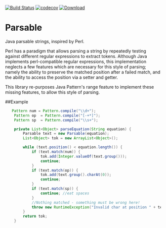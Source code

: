 [![Build Status](https://travis-ci.org/sanbeg/parsable.svg?branch=master)](https://travis-ci.org/sanbeg/parsable)
[![codecov](https://codecov.io/gh/sanbeg/parsable/branch/master/graph/badge.svg)](https://codecov.io/gh/sanbeg/parsable)
[![Download](https://api.bintray.com/packages/steve-sanbeg/maven/parsable/images/download.svg) ](https://bintray.com/steve-sanbeg/maven/parsable/_latestVersion)

# Parsable
Java parsable strings, inspired by Perl.

Perl has a paradigm that allows parsing a string by repeatedly testing against different regular
expressions to extract tokens.  Although Java implements perl-compatible regular expressions, this
implementation neglects a few features which are necessary for this style of parsing; namely
the ability to preserve the matched position after a failed match, and the ability to access
the position via a setter and getter.

This library re-purposes Java Pattern's range feature to implement these missing features, to
allow this style of parsing.

##Example
```java
   Pattern num = Pattern.compile("\\d+");
    Pattern op  = Pattern.compile("[-+*]");
    Pattern sp  = Pattern.compile("\\s+");

    private List<Object> parseEquation(String equation) {
        Parsable text = new Parsable(equation);
        List<Object> tok = new ArrayList<Object>();

        while (text.position() < equation.length()) {
            if (text.match(num)) {
                tok.add(Integer.valueOf(text.group()));
                continue;
            }
            if (text.match(op)) {
                tok.add(text.group().charAt(0));
                continue;
            }
            if (text.match(sp)) {
                continue; //eat spaces
            }
            //Nothing matched - something must be wrong here!
            throw new RuntimeException("Invalid char at position " + text.position());
        }
        return tok;
    }
```
